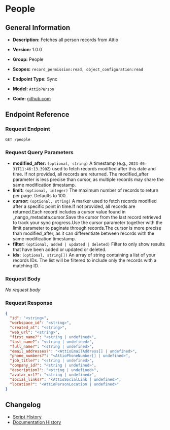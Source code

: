 <!-- BEGIN GENERATED CONTENT -->
# People

## General Information

- **Description:** Fetches all person records from Attio

- **Version:** 1.0.0
- **Group:** People
- **Scopes:** `record_permission:read, object_configuration:read`
- **Endpoint Type:** Sync
- **Model:** `AttioPerson`
- **Code:** [github.com](https://github.com/NangoHQ/integration-templates/tree/main/integrations/attio/syncs/people.ts)


## Endpoint Reference

### Request Endpoint

`GET /people`

### Request Query Parameters

- **modified_after:** `(optional, string)` A timestamp (e.g., `2023-05-31T11:46:13.390Z`) used to fetch records modified after this date and time. If not provided, all records are returned. The modified_after parameter is less precise than cursor, as multiple records may share the same modification timestamp.
- **limit:** `(optional, integer)` The maximum number of records to return per page. Defaults to 100.
- **cursor:** `(optional, string)` A marker used to fetch records modified after a specific point in time.If not provided, all records are returned.Each record includes a cursor value found in _nango_metadata.cursor.Save the cursor from the last record retrieved to track your sync progress.Use the cursor parameter together with the limit parameter to paginate through records.The cursor is more precise than modified_after, as it can differentiate between records with the same modification timestamp.
- **filter:** `(optional, added | updated | deleted)` Filter to only show results that have been added or updated or deleted.
- **ids:** `(optional, string[])` An array of string containing a list of your records IDs. The list will be filtered to include only the records with a matching ID.

### Request Body

_No request body_

### Request Response

```json
{
  "id": "<string>",
  "workspace_id": "<string>",
  "created_at": "<string>",
  "web_url": "<string>",
  "first_name?": "<string | undefined>",
  "last_name?": "<string | undefined>",
  "full_name?": "<string | undefined>",
  "email_addresses?": "<AttioEmailAddress[] | undefined>",
  "phone_numbers?": "<AttioPhoneNumber[] | undefined>",
  "job_title?": "<string | undefined>",
  "company_id?": "<string | undefined>",
  "description?": "<string | undefined>",
  "avatar_url?": "<string | undefined>",
  "social_links?": "<AttioSocialLink | undefined>",
  "location?": "<AttioPersonLocation | undefined>"
}
```

## Changelog

- [Script History](https://github.com/NangoHQ/integration-templates/commits/main/integrations/attio/syncs/people.ts)
- [Documentation History](https://github.com/NangoHQ/integration-templates/commits/main/integrations/attio/syncs/people.md)

<!-- END  GENERATED CONTENT -->


